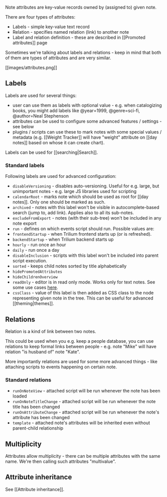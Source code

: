 Note attributes are key-value records owned by (assigned to) given note.

There are four types of attributes:

* Labels - simple key-value text record
* Relation - specifies named relation (link) to another note
* Label and relation definition - these are described in [[Promoted attributes]] page

Sometimes we're talking about labels and relations - keep in mind that both of them are types of attributes and are very similar.

[[images/attributes.png]]

## Labels
Labels are used for several things:

* user can use them as labels with optional value - e.g. when catalogizing books, you might add labels like @year=1999, @genre=sci-fi, @author=Neal Stephenson
* attributes can be used to configure some advanced features / settings - see below
* plugins / scripts can use these to mark notes with some special values / metadata (e.g. [[Weight Tracker]] will have "weight" attribute on [[day notes]] based on whose it can create chart).

Labels can be used for [[searching|Search]].

### Standard labels

Following labels are used for advanced configuration:

* `disableVersioning` - disables auto-versioning. Useful for e.g. large, but unimportant notes - e.g. large JS libraries used for scripting
* `calendarRoot` - marks note which should be used as root for [[day notes]]. Only one should be marked as such.
* `archived` - notes with this label won't be visible in autocomplete-based search (jump to, add link). Applies also to all its sub-notes.
* `excludeFromExport` - notes (with their sub-tree) won't be included in any note export
* `run` - defines on which events script should run. Possible values are:
 * `frontendStartup` - when Trilium frontend starts up (or is refreshed).
 * `backendStartup` - when Trilium backend starts up
 * `hourly` - run once an hour
 * `daily` - run once a day
* `disableInclusion` - scripts with this label won't be included into parent script execution.
* `sorted` - keeps  child notes sorted by title alphabetically
* `hidePromotedAttributes`
* `hideChildrenOverview`
* `readOnly` - editor is in read only mode. Works only for text notes. See some use cases [here](https://github.com/zadam/trilium/issues/371).
* `cssClass` - value of this label is then added as CSS class to the node representing given note in the tree. This can be useful for advanced [[theming|themes]].

## Relations
Relation is a kind of link between two notes.

This could be used when you e.g. keep a people database, you can use relations to keep formal links between people - e.g. note "Mike" will have relation "is husband of" note "Kate".

More importantly relations are used for some more advanced things - like attaching scripts to events happening on certain note.

### Standard relations

* `runOnNoteView` - attached script will be run whenever the note has been loaded
* `runOnNoteTitleChange` - attached script will be run whenever the note title has been changed
* `runOnAttributeChange` - attached script will be run whenever the note's attribute has been changed
* `template` - attached note's attributes will be inherited even without parent-child relationship

## Multiplicity

Attributes allow multiplicity - there can be multiple attributes with the same name. We're then calling such attributes "multivalue".

## Attribute inheritance

See [[Attribute inheritance]].